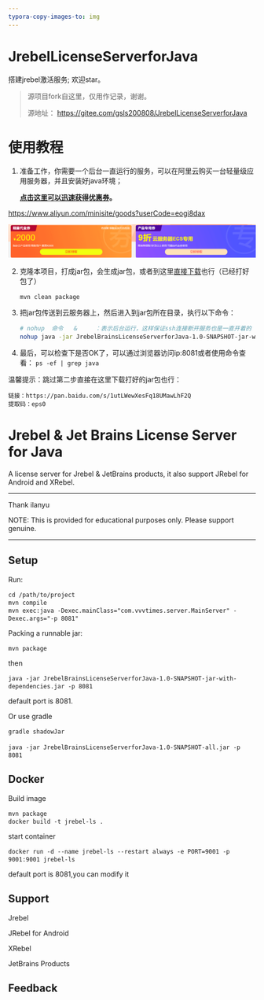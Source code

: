```yaml
---
typora-copy-images-to: img
---
```


# JrebelLicenseServerforJava

搭建jrebel激活服务; 欢迎star。

> 源项目fork自这里，仅用作记录，谢谢。
>
> 源地址： https://gitee.com/gsls200808/JrebelLicenseServerforJava

# 使用教程

1. 准备工作，你需要一个后台一直运行的服务，可以在阿里云购买一台轻量级应用服务器，并且安装好java环境；

   **[点击这里可以迅速获得优惠券](https://www.aliyun.com/minisite/goods?userCode=eogi8dax)。**

https://www.aliyun.com/minisite/goods?userCode=eogi8dax

![1577170416862](img/1577170416862.png)

2. 克隆本项目，打成jar包，会生成jar包，或者到这里[直接下载]()也行（已经打好包了）

   ```
   mvn clean package
   ```

3. 把jar包传送到云服务器上，然后进入到jar包所在目录，执行以下命令：

   ```bash
   # nohup  命令   &     ：表示后台运行，这样保证ssh连接断开服务也是一直开着的
   nohup java -jar JrebelBrainsLicenseServerforJava-1.0-SNAPSHOT-jar-with-dependencies.jar -p 8081 &
   ```

4. 最后，可以检查下是否OK了，可以通过浏览器访问ip:8081或者使用命令查看：  `ps -ef | grep java`

温馨提示：跳过第二步直接在这里下载打好的jar包也行：

```
链接：https://pan.baidu.com/s/1utLWewXesFq18UMawLhF2Q 
提取码：eps0
```

# Jrebel & Jet Brains License Server for Java

A license server for Jrebel & JetBrains products, it also support JRebel for Android and XRebel.

***
Thank ilanyu

NOTE: This is provided for educational purposes only. Please support genuine.
***

## Setup

Run:

```
cd /path/to/project
mvn compile 
mvn exec:java -Dexec.mainClass="com.vvvtimes.server.MainServer" -Dexec.args="-p 8081"
```

Packing a runnable jar:

```
mvn package
```

then

```
java -jar JrebelBrainsLicenseServerforJava-1.0-SNAPSHOT-jar-with-dependencies.jar -p 8081
```

default port is 8081.

Or use gradle

```
gradle shadowJar

java -jar JrebelBrainsLicenseServerforJava-1.0-SNAPSHOT-all.jar -p 8081
```

## Docker

Build image

```
mvn package 
docker build -t jrebel-ls .
```

start container

```
docker run -d --name jrebel-ls --restart always -e PORT=9001 -p 9001:9001 jrebel-ls
```

default port is 8081,you can modify it

## Support

Jrebel

JRebel for Android

XRebel

JetBrains Products

## Feedback




